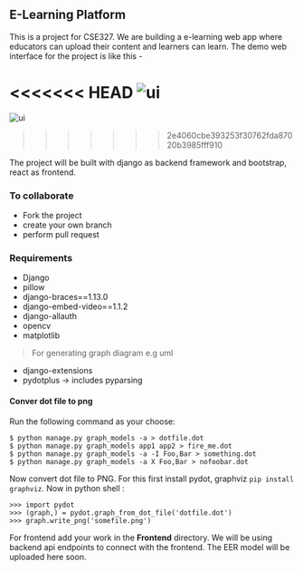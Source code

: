 ## E-Learning Platform
This is a project for CSE327. We are building a e-learning web app where educators can upload their content and learners can learn. The demo web interface for the project is like this -

<<<<<<< HEAD
![ui](demo_ui.jpg)
=======
![ui](https://github.com/siam923/CSE327/blob/master/demo_ui.JPG?raw=true)
>>>>>>> 2e4060cbe393253f30762fda87020b3985fff910

The project will be built with django as backend framework and bootstrap, react as frontend.

### To collaborate
* Fork the project
* create your own branch
* perform pull request

### Requirements
* Django
* pillow
* django-braces==1.13.0
* django-embed-video==1.1.2
* django-allauth
* opencv
* matplotlib
> For generating graph diagram e.g uml
* django-extensions
* pydotplus  -> includes pyparsing


#### Conver dot file to png
Run the following command as your choose:
```
$ python manage.py graph_models -a > dotfile.dot
$ python manage.py graph_models app1 app2 > fire_me.dot
$ python manage.py graph_models -a -I Foo,Bar > something.dot
$ python manage.py graph_models -a X Foo,Bar > nofoobar.dot
```

Now convert dot file to PNG. For this first install pydot, graphviz `pip install graphviz`. Now in python shell :
```
>>> import pydot
>>> (graph,) = pydot.graph_from_dot_file('dotfile.dot')
>>> graph.write_png('somefile.png')
```  

For frontend add your work in the __Frontend__ directory.
We will be using backend api endpoints to connect with the frontend. The EER model will be uploaded here soon.  
